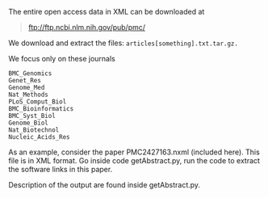 
The entire open access data in XML can be downloaded at

> ftp://ftp.ncbi.nlm.nih.gov/pub/pmc/

We download and extract the files: ```articles[something].txt.tar.gz.```

We focus only on these journals

```
BMC_Genomics   
Genet_Res    
Genome_Med      
Nat_Methods        
PLoS_Comput_Biol
BMC_Bioinformatics  
BMC_Syst_Biol  
Genome_Biol  
Nat_Biotechnol  
Nucleic_Acids_Res
```

As an example, consider the paper PMC2427163.nxml (included here). This file is in XML format. Go inside code getAbstract.py, run the code to extract the software links in this paper. 

Description of the output are found inside getAbstract.py.
